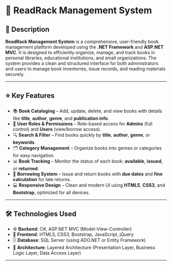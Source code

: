 # 📘 ReadRack Management System

## 📝 Description

**ReadRack Management System** is a comprehensive, user-friendly book management platform developed using the **.NET Framework** and **ASP.NET MVC**. It is designed to efficiently organize, manage, and track books in personal libraries, educational institutions, and small organizations. The system provides a clean and structured interface for both administrators and users to manage book inventories, issue records, and reading materials securely.

---

## ⭐ Key Features

- 📚 **Book Cataloging** – Add, update, delete, and view books with details like **title**, **author**, **genre**, and **publication info**.
- 👤 **User Roles & Permissions** – Role-based access for **Admins** (full control) and **Users** (view/borrow access).
- 🔍 **Search & Filter** – Find books quickly by **title**, **author**, **genre**, or **keywords**.
- 🗂️ **Category Management** – Organize books into genres or categories for easy navigation.
- 📊 **Book Tracking** – Monitor the status of each book: **available**, **issued**, or **returned**.
- 📅 **Borrowing System** – Issue and return books with **due dates** and **fine calculation** for late returns.
- 💻 **Responsive Design** – Clean and modern UI using **HTML5**, **CSS3**, and **Bootstrap**, optimized for all devices.

---

## 🛠️ Technologies Used

- ⚙️ **Backend**: C#, ASP.NET MVC (Model-View-Controller)
- 🎨 **Frontend**: HTML5, CSS3, Bootstrap, JavaScript, jQuery
- 🗄️ **Database**: SQL Server (using ADO.NET or Entity Framework)
- 🧱 **Architecture**: Layered Architecture (Presentation Layer, Business Logic Layer, Data Access Layer)

---


